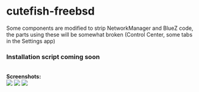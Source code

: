 # cutefish-freebsd
Some components are modified to strip NetworkManager and BlueZ code, the parts using these will be somewhat broken (Control Center, some tabs in the Settings app)<br>
<h3>Installation script coming soon</h3><br>
<b>Screenshots:</b>
<br>
<img src="https://i.ibb.co/QY1BCMs/2022-10-15-084053-1920x1080-scrot.png"></img>
<img src="https://i.ibb.co/483bHgw/2022-10-13-204937-1920x1080-scrot.png"></img>
<img src="https://i.ibb.co/vc1n0rW/2022-10-13-181657-1920x1080-scrot.png"></img>
